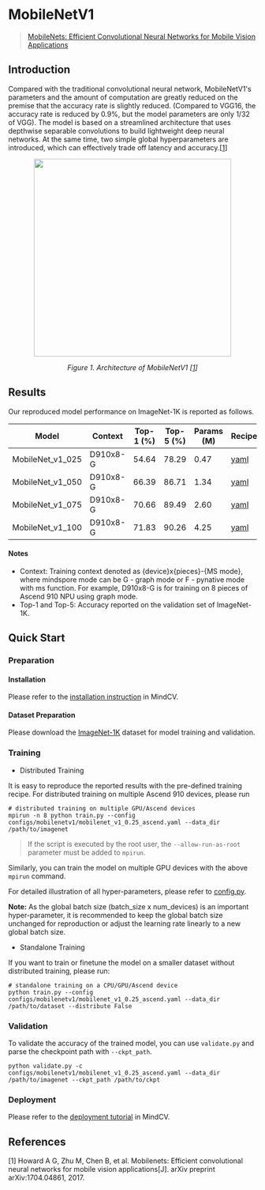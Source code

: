 # MobileNetV1
> [MobileNets: Efficient Convolutional Neural Networks for Mobile Vision Applications](https://arxiv.org/abs/1704.04861)

## Introduction

Compared with the traditional convolutional neural network, MobileNetV1's parameters and the amount of computation are greatly reduced on the premise that the accuracy rate is slightly reduced. (Compared to VGG16, the accuracy rate is reduced by 0.9%, but the model parameters are only 1/32 of VGG). The model is based on a streamlined architecture that uses depthwise separable convolutions to build lightweight deep neural networks. At the same time, two simple global hyperparameters are introduced, which can effectively trade off latency and accuracy.[[1](#references)]

<p align="center">
  <img src="https://user-images.githubusercontent.com/53842165/210044118-20dcc78a-96cd-4a3f-9cd1-fefa00c12227.png" width=400 />
</p>
<p align="center">
  <em>Figure 1. Architecture of MobileNetV1 [<a href="#references">1</a>] </em>
</p>

## Results

Our reproduced model performance on ImageNet-1K is reported as follows.

<div align="center">

| Model            | Context  | Top-1 (%) | Top-5 (%) | Params (M) | Recipe                                                                                                      | Download                                                                                                          |
|------------------|----------|-----------|-----------|------------|-------------------------------------------------------------------------------------------------------------|-------------------------------------------------------------------------------------------------------------------|
| MobileNet_v1_025 | D910x8-G | 54.64     | 78.29     | 0.47       | [yaml](https://github.com/mindspore-lab/mindcv/blob/main/configs/mobilenetv1/mobilenet_v1_0.25_ascend.yaml) | [weights](https://download.mindspore.cn/toolkits/mindcv/mobilenet/mobilenetv1/mobilenet_v1_025_224-200_2502.ckpt) |
| MobileNet_v1_050 | D910x8-G | 66.39     | 86.71     | 1.34       | [yaml](https://github.com/mindspore-lab/mindcv/blob/main/configs/mobilenetv1/mobilenet_v1_0.5_ascend.yaml)  | [weights](https://download.mindspore.cn/toolkits/mindcv/mobilenet/mobilenetv1/mobilenet_v1_050_224-200_2502.ckpt) |
| MobileNet_v1_075 | D910x8-G | 70.66     | 89.49     | 2.60       | [yaml](https://github.com/mindspore-lab/mindcv/blob/main/configs/mobilenetv1/mobilenet_v1_0.75_ascend.yaml) | [weights](https://download.mindspore.cn/toolkits/mindcv/mobilenet/mobilenetv1/mobilenet_v1_075_224-200_2502.ckpt) |
| MobileNet_v1_100 | D910x8-G | 71.83     | 90.26     | 4.25       | [yaml](https://github.com/mindspore-lab/mindcv/blob/main/configs/mobilenetv1/mobilenet_v1_1.0_ascend.yaml)  | [weights](https://download.mindspore.cn/toolkits/mindcv/mobilenet/mobilenetv1/mobilenet_v1_100_224-200_2502.ckpt) |

</div>

#### Notes

- Context: Training context denoted as {device}x{pieces}-{MS mode}, where mindspore mode can be G - graph mode or F - pynative mode with ms function. For example, D910x8-G is for training on 8 pieces of Ascend 910 NPU using graph mode.
- Top-1 and Top-5: Accuracy reported on the validation set of ImageNet-1K.

## Quick Start

### Preparation

#### Installation
Please refer to the [installation instruction](https://github.com/mindspore-ecosystem/mindcv#installation) in MindCV.

#### Dataset Preparation
Please download the [ImageNet-1K](https://www.image-net.org/challenges/LSVRC/2012/index.php) dataset for model training and validation.

### Training

* Distributed Training

It is easy to reproduce the reported results with the pre-defined training recipe. For distributed training on multiple Ascend 910 devices, please run

```shell
# distributed training on multiple GPU/Ascend devices
mpirun -n 8 python train.py --config configs/mobilenetv1/mobilenet_v1_0.25_ascend.yaml --data_dir /path/to/imagenet
```

> If the script is executed by the root user, the `--allow-run-as-root` parameter must be added to `mpirun`.

Similarly, you can train the model on multiple GPU devices with the above `mpirun` command.

For detailed illustration of all hyper-parameters, please refer to [config.py](https://github.com/mindspore-lab/mindcv/blob/main/config.py).

**Note:**  As the global batch size  (batch_size x num_devices) is an important hyper-parameter, it is recommended to keep the global batch size unchanged for reproduction or adjust the learning rate linearly to a new global batch size.

* Standalone Training

If you want to train or finetune the model on a smaller dataset without distributed training, please run:

```shell
# standalone training on a CPU/GPU/Ascend device
python train.py --config configs/mobilenetv1/mobilenet_v1_0.25_ascend.yaml --data_dir /path/to/dataset --distribute False
```

### Validation

To validate the accuracy of the trained model, you can use `validate.py` and parse the checkpoint path with `--ckpt_path`.

```shell
python validate.py -c configs/mobilenetv1/mobilenet_v1_0.25_ascend.yaml --data_dir /path/to/imagenet --ckpt_path /path/to/ckpt
```

### Deployment

Please refer to the [deployment tutorial](https://github.com/mindspore-lab/mindcv/blob/main/tutorials/deployment.md) in MindCV.

## References

[1] Howard A G, Zhu M, Chen B, et al. Mobilenets: Efficient convolutional neural networks for mobile vision applications[J]. arXiv preprint arXiv:1704.04861, 2017.
